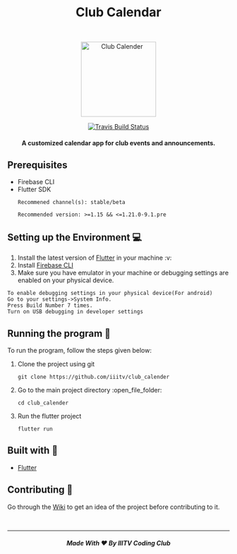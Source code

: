 <h1 align="center"> Club Calendar </h1><br>

<p align="center">
  <a href="Club Calender">
    <img alt="Club Calender" title="GitPoint" src="https://github.com/iiitv/club_calender/blob/master/assets/icons/CC-Logo(1).png" width="170">
  </a>
</p>

<p align="center">
  <a href="https://travis-ci.org/<iiitv>/<club_calender>">
    <img alt="Travis Build Status" title="Travis-CI Build Status" src="https://travis-ci.com/iiitv/club_calendar.svg?branch=master" >
  </a>
  </p>


<h4 align='center'>
A customized calendar app for club events and announcements.
</h4>


## Prerequisites
<ul>
  <li> Firebase CLI</li>
  <li>Flutter SDK</li>
  
  ```
  Recommened channel(s): stable/beta

  Recommended version: >=1.15 && <=1.21.0-9.1.pre
  ```
  
</ul>


## Setting up the Environment :computer:
<ol>
  <li>Install the latest version of <a href=https://flutter.dev/docs/get-started/install>Flutter</a> in your machine :v:</li>
<li>Install <a href=  https://firebase.google.com/docs/cli>Firebase CLI</a>    </li>

  <li>Make sure you have emulator in your machine or debugging settings are enabled on your physical device.</li></ol>
  
  ```
  To enable debugging settings in your physical device(For android)
  Go to your settings->System Info.
  Press Build Number 7 times.
  Turn on USB debugging in developer settings
  ```
  
## Running the program :running:

To run the program, follow the steps given below:
<ol>
<li>Clone the project using git</li>
  
  ```
  git clone https://github.com/iiitv/club_calender
  ```
  
  <li>Go to the main project directory :open_file_folder:</li>
  
  ``` 
  cd club_calender
  ```
<li>Run the flutter project</li>

  ```
  flutter run
  ```
  </ol>
  
## Built with :blue_heart: 
<ul>
  <li><a href=https://flutter.dev/>Flutter </a> </li>
</ul>

## Contributing :raising_hand:
Go through the [Wiki](https://github.com/iiitv/club_calender/wiki) to get an idea of the project before contributing to it.
  
<br>  

***

<h5 align="center">Made With ❤ By IIITV Coding Club</h5>
